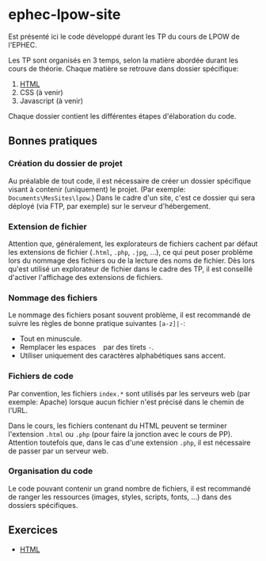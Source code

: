 # ephec-lpow-site

Est présenté ici le code développé durant les TP du cours de LPOW de l'EPHEC.

Les TP sont organisés en 3 temps, selon la matière abordée durant les cours de théorie.
Chaque matière se retrouve dans dossier spécifique:
 1. [HTML](./html)
 2. CSS (à venir)
 3. Javascript (à venir)

Chaque dossier contient les différentes étapes d'élaboration du code.


## Bonnes pratiques

### Création du dossier de projet

Au préalable de tout code, il est nécessaire de créer un dossier spécifique visant à contenir (uniquement) le projet.
(Par exemple: `Documents\MesSites\lpow`.) Dans le cadre d'un site, c'est ce dossier qui sera déployé (via FTP, par exemple) sur le serveur d'hébergement.

### Extension de fichier

Attention que, généralement, les explorateurs de fichiers cachent par défaut les extensions de fichier (`.html`, `.php`, `.jpg`, ...),
ce qui peut poser problème lors du nommage des fichiers ou de la lecture des noms de fichier.
Dès lors qu'est utilisé un explorateur de fichier dans le cadre des TP, il est conseillé d'activer l'affichage des extensions de fichiers.

### Nommage des fichiers

Le nommage des fichiers posant souvent problème, il est recommandé de suivre les règles de bonne pratique suivantes `[a-z]|-`:
 - Tout en minuscule.
 - Remplacer les espaces ` ` par des tirets `-`.
 - Utiliser uniquement des caractères alphabétiques sans accent.

### Fichiers de code

Par convention, les fichiers `index.*` sont utilisés par les serveurs web (par exemple: Apache) lorsque aucun fichier n'est précisé dans le chemin de l'URL.

Dans le cours, les fichiers contenant du HTML peuvent se terminer l'extension `.html` ou `.php` (pour faire la jonction avec le cours de PP). 
Attention toutefois que, dans le cas d'une extension `.php`, il est nécessaire de passer par un serveur web.

### Organisation du code

Le code pouvant contenir un grand nombre de fichiers, il est recommandé de ranger les ressources (images, styles, scripts, fonts, ...) dans des dossiers spécifiques.


## Exercices

 - [HTML](./html/exercices.md)
